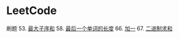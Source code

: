 # LeetCode
刷题
53. [最大子序和](https://github.com/FJianC/LeetCode/blob/master/src/MaxSubArray.java)
58.	[最后一个单词的长度](https://github.com/FJianC/LeetCode/blob/master/src/LengthOfLastWord.java)
66. [加一](https://github.com/FJianC/LeetCode/blob/master/src/PlusOne.java)
67. [二进制求和](https://github.com/FJianC/LeetCode/blob/master/src/AddBinary.java)
